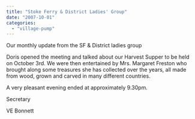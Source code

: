 ```yaml
---
title: "Stoke Ferry & District Ladies' Group"
date: "2007-10-01"
categories: 
  - "village-pump"
---
```


Our monthly update from the SF & District ladies group

Doris opened the meeting and talked about our Harvest Supper to be held on October 3rd. We were then entertained by Mrs. Margaret Freston who brought along some treasures she has collected over the years, all made from wood, grown and carved in many different countries.

A very pleasant evening ended at approximately 9.30pm.

Secretary

VE Bonnett
